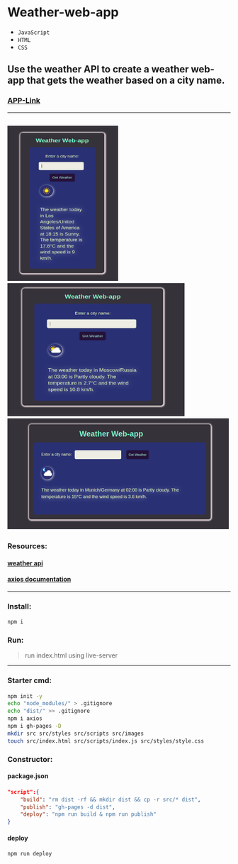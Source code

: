 # Weather-web-app

- `JavaScript` 
- `HTML`
- `CSS`
## Use the weather API to create a weather web-app that gets the weather based on a city name.
### [APP-Link](https://salimov333.github.io/weather-web-app/)
---
<img src="./src/images/mobile.png" alt="mobile-img" title="mobile" width="250" height="350" />\
<img src="./src/images/tablet.png" alt="tablet-img" title="tablet" width="400" height="300" />\
<img src="./src/images/desktop.png" alt="desktop-img" title="desktop" width="500" height="250" /> 
---
### Resources:
#### [weather api](https://www.weatherapi.com/)
#### [axios documentation](https://www.npmjs.com/package/axios)
---
### Install:
```bash
npm i
```
### Run:
> run index.html using live-server
---
### Starter cmd:
```bash
npm init -y
echo "node_modules/" > .gitignore
echo "dist/" >> .gitignore
npm i axios
npm i gh-pages -D
mkdir src src/styles src/scripts src/images
touch src/index.html src/scripts/index.js src/styles/style.css 
```

### Constructor:
#### package.json
```JSON
"script":{
    "build": "rm dist -rf && mkdir dist && cp -r src/* dist",
    "publish": "gh-pages -d dist",
    "deploy": "npm run build & npm run publish"
}
```
#### deploy
```bash
npm run deploy
```